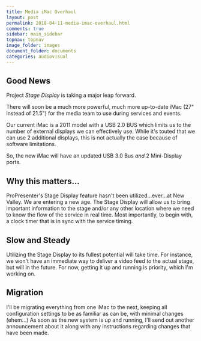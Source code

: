 ```yaml
---
title: Media iMac Overhaul
layout: post
permalink: 2018-04-11-media-imac-overhaul.html
comments: true
sidebar: main_sidebar
topnav: topnav
image_folder: images
document_folder: documents
categories: audiovisual
---
```


## Good News
Project _Stage Display_ is taking a major leap forward.

There will soon be a much more powerful, much more up-to-date iMac (27" instead of 21.5") for the media team to use during services and events.

Our current iMac is a 2011 model with a USB 2.0 BUS which limits us to the number of external displays we can effectively use.  While it's touted that we can use 2 additional displays, this is not actually the case because of software limitations.

So, the new iMac will have an updated USB 3.0 Bus _and_ 2 Mini-Display ports.

## Why this matters...
ProPresenter's Stage Display feature hasn't been utilized...ever...at New Valley.  We are entering a new age.  The Stage Display will allow us to bring important information to the stage and/or any other location where we need to know the flow of the service in real time.  Most importantly, to begin with, a clock timer that is in sync with the service timing.

## Slow and Steady
Utilizing the Stage Display to its fullest potential will take time.  For instance, we won't have an immediate way to deliver a video feed _to_ the actual stage, but will in the future.  For now, getting it up and running is priority, which I'm working on.

## Migration
I'll be migrating everything from one iMac to the next, keeping all configuration settings to be as familiar as can be, with minimal changes (ehem...)  As soon as the new system is up and running, I'll send out another announcement about it along with any instructions regarding changes that have been made.